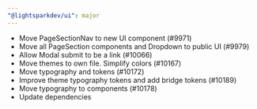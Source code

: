 ```yaml
---
"@lightsparkdev/ui": major
---
```


- Move PageSectionNav to new UI component (#9971) 
- Move all PageSection components and Dropdown to public UI (#9979) 
- Allow Modal submit to be a link (#10066)
- Move themes to own file. Simplify colors (#10167) 
- Move typography and tokens (#10172) 
- Improve theme typography tokens and add bridge tokens (#10189) 
- Move typography to components (#10178)
- Update dependencies
